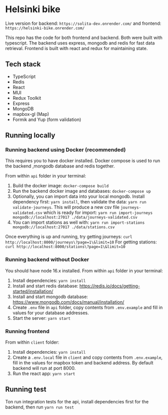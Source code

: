 # Helsinki bike

Live version for backend: `https://solita-dev.onrender.com/` and frontend: `https://helsinki-bike.onrender.com/`

This repo has the code for both frontend and backend. Both were built with typescript. The backend uses express, mongodb and redis for fast data retrieval. Frontend is built with react and redux for maintaining state.

## Tech stack

- TypeScript
- Redis
- React
- MUI
- Redux Toolkit
- Express
- MongoDB
- mapbox-gl (Map)
- Formik and Yup (form validation)

## Running locally

### Running backend using Docker (recommended)

This requires you to have docker installed. Docker compose is used to run the backend ,mongodb database and redis together.

From within `api` folder in your terminal:

1. Build the docker image: `docker-compose build`
2. Run the backend docker image and databases: `docker-compose up`
3. Optionally, you can import data into your local mongodb. Install dependency first: `yarn install`, then validate the data: `yarn run validate-journeys`. This will produce a new csv file `journeys-validated.csv` which is ready for import: `yarn run import-journeys mongodb://localhost:27017 ./data/journeys-validated.csv`
4. You can import stations as well with: `yarn run import-stations mongodb://localhost:27017 ./data/stations.csv`

Once everything is up and running, try getting journeys: `curl http://localhost:8000/journeys\?page=1\&limit=10`
For getting stations: `curl http://localhost:8000/stations\?page=1\&limit=10`

### Running backend without Docker

You should have node 16.x installed. From within `api` folder in your terminal:

1. Install dependencies: `yarn install`
2. Install and start redis database: https://redis.io/docs/getting-started/installation/
3. Install and start mongodb database: https://www.mongodb.com/docs/manual/installation/
4. Create `.env` file in `api` folder, copy contents from `.env.example` and fill in values for your database addresses.
5. Start the server: `yarn start`

### Running frontend

From within `client` folder:

1. Install dependencies: `yarn install`
2. Create a `.env.local` file in `client` and copy contents from `.env.example`, fill in the values for mapbox token and backend address. By default backend will run at port 8000.
3. Run the react app: `yarn start`

## Running test

Ton run integration tests for the api, install dependencies first for the backend, then run `yarn run test`
